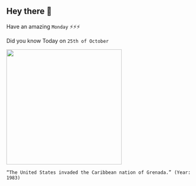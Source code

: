 ## Hey there 👋
Have an amazing `Monday` ⚡⚡⚡

Did you know Today on `25th of October`
 
 [<img src="https://upload.wikimedia.org/wikipedia/commons/thumb/f/f5/CH-53D_HMM-261_Grenada_Okt1983.jpeg/2560px-CH-53D_HMM-261_Grenada_Okt1983.jpeg" width="300" />](https://en.wikipedia.org/wiki/United_States_invasion_of_Grenada) 
 ```
“The United States invaded the Caribbean nation of Grenada.” (Year: 1983)
```

